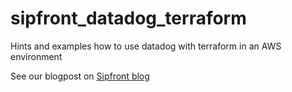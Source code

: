 # sipfront_datadog_terraform
Hints and examples how to use datadog with terraform in an AWS environment

See our blogpost on [Sipfront blog](https://sipfront.com/blog/)
